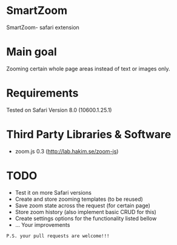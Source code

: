 SmartZoom
=========
SmartZoom- safari extension

Main goal
=========
Zooming certain whole page areas instead of text or images only.

Requirements
============
Tested on Safari Version 8.0 (10600.1.25.1)

Third Party Libraries & Software
================================
 - zoom.js 0.3 (http://lab.hakim.se/zoom-js)

TODO
====
 - Test it on more Safari versions
 - Create and store zooming templates (to be reused)
 - Save zoom state across the request (for certain page)
 - Store zoom history (also implement basic CRUD for this)
 - Create settings options for the functionality listed bellow
 - ... Your improvements
 
 
`P.S. your pull requests are welcome!!!` 